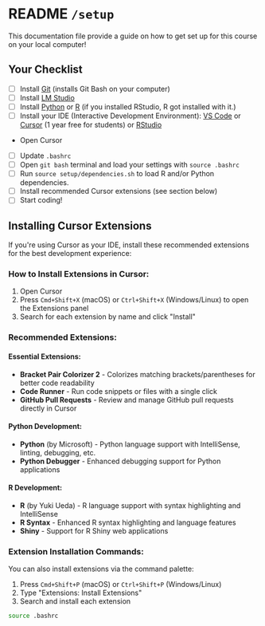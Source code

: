 # README `/setup`

This documentation file provide a guide on how to get set up for this course on your local computer!

## Your Checklist

- [ ] Install [Git](https://git-scm.com/downloads) (installs Git Bash on your computer)
- [ ] Install [LM Studio](https://lmstudio.ai/download)
- [ ] Install [Python](https://www.python.org/downloads/) or [R](https://cran.r-project.org/bin/windows/base/) (if you installed RStudio, R got installed with it.)
- [ ] Install your IDE (Interactive Development Environment): [VS Code](https://code.visualstudio.com/download) or [Cursor](https://cursor.com/) (1 year free for students) or [RStudio](https://posit.co/download/rstudio-desktop/)
* Open Cursor
- [ ] Update `.bashrc`
- [ ] Open `git bash` terminal and load your settings with `source .bashrc`
- [ ] Run `source setup/dependencies.sh` to load R and/or Python dependencies.
- [ ] Install recommended Cursor extensions (see section below)
- [ ] Start coding!

## Installing Cursor Extensions

If you're using Cursor as your IDE, install these recommended extensions for the best development experience:

### How to Install Extensions in Cursor:
1. Open Cursor
2. Press `Cmd+Shift+X` (macOS) or `Ctrl+Shift+X` (Windows/Linux) to open the Extensions panel
3. Search for each extension by name and click "Install"

### Recommended Extensions:

#### **Essential Extensions:**
- **Bracket Pair Colorizer 2** - Colorizes matching brackets/parentheses for better code readability
- **Code Runner** - Run code snippets or files with a single click
- **GitHub Pull Requests** - Review and manage GitHub pull requests directly in Cursor

#### **Python Development:**
- **Python** (by Microsoft) - Python language support with IntelliSense, linting, debugging, etc.
- **Python Debugger** - Enhanced debugging support for Python applications

#### **R Development:**
- **R** (by Yuki Ueda) - R language support with syntax highlighting and IntelliSense
- **R Syntax** - Enhanced R syntax highlighting and language features
- **Shiny** - Support for R Shiny web applications

### Extension Installation Commands:
You can also install extensions via the command palette:
1. Press `Cmd+Shift+P` (macOS) or `Ctrl+Shift+P` (Windows/Linux)
2. Type "Extensions: Install Extensions"
3. Search and install each extension

```bash
source .bashrc
```


